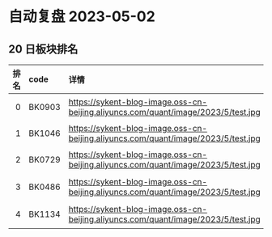 # 自动复盘 2023-05-02
## 20 日板块排名
|   排名 | code   | 详情                                                                              | name     | change   | amount   |   rps05 |   rps10 |   rps20 |   rps50 |   rps120 |   rps250 | volume      |
|-------:|:-------|:----------------------------------------------------------------------------------|:---------|:---------|:---------|--------:|--------:|--------:|--------:|---------:|---------:|:------------|
|      0 | BK0903 | https://sykent-blog-image.oss-cn-beijing.aliyuncs.com/quant/image/2023/5/test.jpg | 云游戏   | 8.44%    | 314.89亿 |     100 |      99 |     100 |     100 |      100 |      100 | 2780.44万手 |
|      1 | BK1046 | https://sykent-blog-image.oss-cn-beijing.aliyuncs.com/quant/image/2023/5/test.jpg | 游戏     | 10.46%   | 429.60亿 |     100 |     100 |     100 |     100 |      100 |      100 | 3795.18万手 |
|      2 | BK0729 | https://sykent-blog-image.oss-cn-beijing.aliyuncs.com/quant/image/2023/5/test.jpg | 船舶制造 | 1.10%    | 126.27亿 |      99 |     100 |      99 |      99 |       92 |       97 | 1056.84万手 |
|      3 | BK0486 | https://sykent-blog-image.oss-cn-beijing.aliyuncs.com/quant/image/2023/5/test.jpg | 文化传媒 | 8.28%    | 627.15亿 |      99 |      97 |      99 |      99 |       99 |       96 | 5946.34万手 |
|      4 | BK1134 | https://sykent-blog-image.oss-cn-beijing.aliyuncs.com/quant/image/2023/5/test.jpg | 算力概念 | 4.54%    | 588.36亿 |      14 |      91 |      98 |       0 |        0 |        0 | 1916.07万手 |